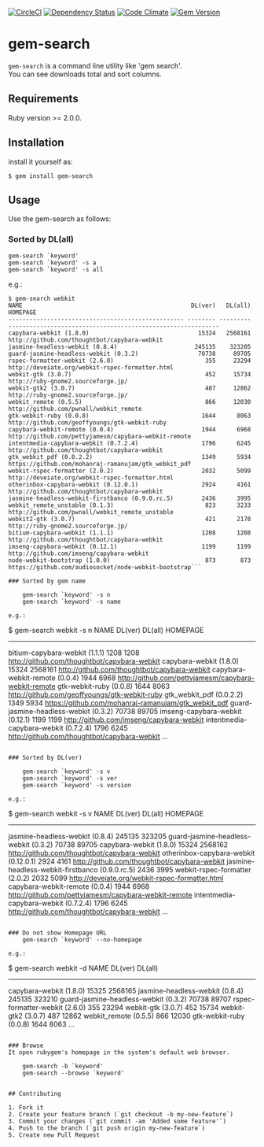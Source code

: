 [![CircleCI](https://img.shields.io/circleci/project/rochefort/gem-search.svg?style=flat)](https://circleci.com/gh/rochefort/gem-search)
[![Dependency Status](http://img.shields.io/gemnasium/rochefort/gem-search.svg?style=flat)](https://gemnasium.com/rochefort/gem-search)
[![Code Climate](http://img.shields.io/codeclimate/github/rochefort/gem-search.svg?style=flat)](https://codeclimate.com/github/rochefort/gem-search)
[![Gem Version](http://img.shields.io/gem/v/gem-search.svg?style=flat)](http://badge.fury.io/rb/gem-search)

# gem-search

`gem-search` is a command line utility like 'gem search'.  
You can see downloads total and sort columns.  

## Requirements

Ruby version >= 2.0.0.

## Installation

install it yourself as:

    $ gem install gem-search

## Usage

Use the gem-search as follows:


### Sorted by DL(all)

	gem-search `keyword'
	gem-search `keyword' -s a
	gem-search `keyword' -s all

e.g.:

```
$ gem-search webkit
NAME                                                DL(ver)   DL(all) HOMEPAGE
-------------------------------------------------- -------- --------- ------------------------------------------------------------
capybara-webkit (1.8.0)                               15324   2568161 http://github.com/thoughtbot/capybara-webkit
jasmine-headless-webkit (0.8.4)                      245135    323205
guard-jasmine-headless-webkit (0.3.2)                 70738     89705
rspec-formatter-webkit (2.6.0)                          355     23294 http://deveiate.org/webkit-rspec-formatter.html
webkit-gtk (3.0.7)                                      452     15734 http://ruby-gnome2.sourceforge.jp/
webkit-gtk2 (3.0.7)                                     487     12862 http://ruby-gnome2.sourceforge.jp/
webkit_remote (0.5.5)                                   866     12030 http://github.com/pwnall/webkit_remote
gtk-webkit-ruby (0.0.8)                                1644      8063 http://github.com/geoffyoungs/gtk-webkit-ruby
capybara-webkit-remote (0.0.4)                         1944      6968 http://github.com/pettyjamesm/capybara-webkit-remote
intentmedia-capybara-webkit (0.7.2.4)                  1796      6245 http://github.com/thoughtbot/capybara-webkit
gtk_webkit_pdf (0.0.2.2)                               1349      5934 https://github.com/mohanraj-ramanujam/gtk_webkit_pdf
webkit-rspec-formatter (2.0.2)                         2032      5099 http://deveiate.org/webkit-rspec-formatter.html
otherinbox-capybara-webkit (0.12.0.1)                  2924      4161 http://github.com/thoughtbot/capybara-webkit
jasmine-headless-webkit-firstbanco (0.9.0.rc.5)        2436      3995
webkit_remote_unstable (0.1.3)                          823      3233 http://github.com/pwnall/webkit_remote_unstable
webkit2-gtk (3.0.7)                                     421      2178 http://ruby-gnome2.sourceforge.jp/
bitium-capybara-webkit (1.1.1)                         1208      1208 http://github.com/thoughtbot/capybara-webkit
imseng-capybara-webkit (0.12.1)                        1199      1199 http://github.com/imseng/capybara-webkit
node-webkit-bootstrap (1.0.0)                           873       873 https://github.com/audiosocket/node-webkit-bootstrap```

### Sorted by gem name

	gem-search `keyword' -s n
	gem-search `keyword' -s name

e.g.:

```
$ gem-search webkit -s n
NAME                                                DL(ver)   DL(all) HOMEPAGE
-------------------------------------------------- -------- --------- ------------------------------------------------------------
bitium-capybara-webkit (1.1.1)                         1208      1208 http://github.com/thoughtbot/capybara-webkit
capybara-webkit (1.8.0)                               15324   2568161 http://github.com/thoughtbot/capybara-webkit
capybara-webkit-remote (0.0.4)                         1944      6968 http://github.com/pettyjamesm/capybara-webkit-remote
gtk-webkit-ruby (0.0.8)                                1644      8063 http://github.com/geoffyoungs/gtk-webkit-ruby
gtk_webkit_pdf (0.0.2.2)                               1349      5934 https://github.com/mohanraj-ramanujam/gtk_webkit_pdf
guard-jasmine-headless-webkit (0.3.2)                 70738     89705
imseng-capybara-webkit (0.12.1)                        1199      1199 http://github.com/imseng/capybara-webkit
intentmedia-capybara-webkit (0.7.2.4)                  1796      6245 http://github.com/thoughtbot/capybara-webkit
...
```

### Sorted by DL(ver)

	gem-search `keyword' -s v
	gem-search `keyword' -s ver
	gem-search `keyword' -s version

e.g.:

```
$ gem-search webkit -s v
NAME                                                DL(ver)   DL(all) HOMEPAGE
-------------------------------------------------- -------- --------- ------------------------------------------------------------
jasmine-headless-webkit (0.8.4)                      245135    323205
guard-jasmine-headless-webkit (0.3.2)                 70738     89705
capybara-webkit (1.8.0)                               15324   2568162 http://github.com/thoughtbot/capybara-webkit
otherinbox-capybara-webkit (0.12.0.1)                  2924      4161 http://github.com/thoughtbot/capybara-webkit
jasmine-headless-webkit-firstbanco (0.9.0.rc.5)        2436      3995
webkit-rspec-formatter (2.0.2)                         2032      5099 http://deveiate.org/webkit-rspec-formatter.html
capybara-webkit-remote (0.0.4)                         1944      6968 http://github.com/pettyjamesm/capybara-webkit-remote
intentmedia-capybara-webkit (0.7.2.4)                  1796      6245 http://github.com/thoughtbot/capybara-webkit
...
```

### Do not show Homepage URL
	gem-search `keyword' --no-homepage

e.g.:
```
$ gem-search webkit -d
NAME                                                DL(ver)   DL(all)
-------------------------------------------------- -------- ---------
capybara-webkit (1.8.0)                               15325   2568165
jasmine-headless-webkit (0.8.4)                      245135    323210
guard-jasmine-headless-webkit (0.3.2)                 70738     89707
rspec-formatter-webkit (2.6.0)                          355     23294
webkit-gtk (3.0.7)                                      452     15734
webkit-gtk2 (3.0.7)                                     487     12862
webkit_remote (0.5.5)                                   866     12030
gtk-webkit-ruby (0.0.8)                                1644      8063
...
```

### Browse
It open rubygem's homepage in the system's default web browser.

    gem-search -b `keyword'
    gem-search --browse `keyword'


## Contributing

1. Fork it
2. Create your feature branch (`git checkout -b my-new-feature`)
3. Commit your changes (`git commit -am 'Added some feature'`)
4. Push to the branch (`git push origin my-new-feature`)
5. Create new Pull Request
